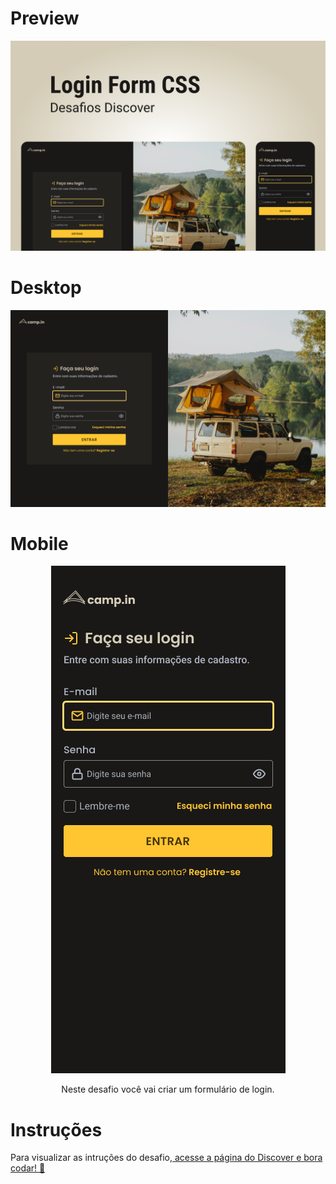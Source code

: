 <div style=text-align: center>

# Preview

<div>
  <p align="center">
      <img src="./.github/preview.png" alt="Preview" >
  </p>
</div>

<div>

# Desktop

  <p align="center">
      <img src="./.github/peview-desktop.png" alt="Preview" >
  </p>
</div>

<div>

# Mobile

  <p align="center">
      <img src="./.github/preview-mobile.png" alt="Preview" >
  </p>
  </div/>
</div>

<p align="center">
Neste desafio você vai criar um formulário de login.

# Instruções

Para visualizar as intruções do desafio,[ acesse a página do Discover e bora codar! 🚀](https://efficient-sloth-d85.notion.site/Desafio-Login-Form-CSS-a10caea5a183494e97eb9ce4f33536b3)

